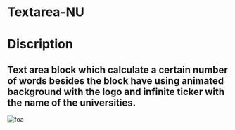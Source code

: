 # Textarea-NU

# Discription

## Text area block which calculate a certain number of words besides the block have using animated background with the logo and infinite ticker with the name of the universities.

![foa](https://user-images.githubusercontent.com/60467856/200137088-85ffd665-f7b3-4ad4-bf78-d976997094dc.gif)
